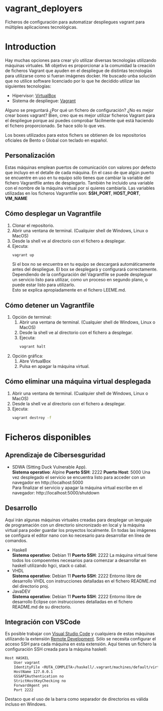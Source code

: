 # vagrant_deployers
Ficheros de configuración para automatizar despliegues vagrant para múltiples aplicaciones tecnológicas.

# Introduction
Hay muchas opciones para crear y/o utilizar diversas tecnologías utilizando máquinas virtuales.
Mi objetivo es proporcionar a la comunidad la creación de ficheros Vagrant que ayuden en el despliegue de distintas tecnologías para utilizarse como si fueran imágenes docker.
He buscado unba solución que no utilice software licenciado por lo que he decidido utilizar las siguientes tecnologías:
* Hipervisor: [VirtualBox](https://www.virtualbox.org)
* Sistema de despliegue: [Vagrant](https://www.vagrantup.com)

Alguno se preguntará ¿Por qué un fichero de configuración? ¿No es mejor crear boxes vagrant?
Bien, creo que es mejor utilizar ficheros Vagrant para el despliegue porque así puedes comprobar fácilmente qué está haciendo el fichero proporcionado. Se hace sólo lo que ves.

Los boxes utilizados para estos fichers se obtienen de los repositorios oficiales de Bento o Global con teclado en español.

## Personalización
Estas máquinas emplean puertos de comunicación con valores por defecto que incluyo en el detalle de cada máquina. En el caso de que algún puerto se encuentre en uso en tu equipo sólo tienes que cambiar la variable del fichero Vagrantfile antes de desplegarlo. También he incluido una variable con el nombre de la máquina virtual por si quieres cambiarla.
Las variables utilizadas en los ficheros Vagrantfile son: **SSH_PORT**, **HOST_PORT**, **VM_NAME**

## Cómo desplegar un Vagrantfile
1. Clonar el repositorio.
2. Abrir una ventana de terminal. (Cualquier shell de Windows, Linux o MacOS)
3. Desde la shell ve al directorio con el fichero a desplegar.
4. Ejecuta: <br>
   ```bash
   vagrant up
   ```
   Si el box no se encuentra en tu equipo se descargará automáticamente antes del despliegue.
   El box se desplegará y configurará correctamente.<br>
   Dependiendo de la configuración del Vagrantfile se puede despleguar un servicio listo para utilizar, como un proceso en segundo plano, o puede estar listo para utilizarlo.<br>
   Esto se explica apropiadamente en el fichero LEEME.md.
   
## Cómo detener un Vagrantfile
1. Opción de terminal:
   1. Abrir una ventana de terminal. (Cualquier shell de Windows, Linux o MacOS)
   2. Desde la shell ve al directorio con el fichero a desplegar.
   3. Ejecuta: <br>
      ```bash
      vagrant halt
      ```
2. Opción gráfica:
   1. Abre VirtualBox
   2. Pulsa en apagar la máquina virtual.

## Cómo eliminar una máquina virtual desplegada
1. Abrir una ventana de terminal. (Cualquier shell de Windows, Linux o MacOS)
2. Desde la shell ve al directorio con el fichero a desplegar.
3. Ejecuta:<br>
   ```bash
   vagrant destroy -f
   ```

# Ficheros disponibles
## Aprendizaje de Cibersesguridad
* SDWA (Sitting Duck Vulnerable App).<br>
  **Sistema operativo**: Alpine
  **Puerto SSH**: 2222
  **Puerto Host**: 5000
  Una vez desplegado el servicio se encuentra listo para acceder con un navegador en http://localhost:5000<br>
  Para finalizar el servicio y apagar la máquina virtual escribe en el navegador: http://localhost:5000/shutdown<br>

## Desarrollo
Aquí irán algunas máquinas virtuales creadas para desplegar un lenguaje de programación con un directorio sincronizado en local y la máquina virtual para poder guardar los proyectos localmente.
En todas las imágenes se configura el editor nano con ko necesario para desarrollar en línea de comandos.

* Haskell<br>
  **Sistema operativo**: Debian 11
  **Puerto SSH**: 2222
  La máquina virtual tiene todos los compoenntes necesarios para comenzar a desarrollar en haskell utilizando hgci, stack o cabal.<br>
* VHDL<br>
  **Sistema operativo**: Debian 11
  **Puerto SSH**: 2222
  Entorno libre de desarrollo VHDL con instrucciones detalladas en el fichero README.md del directorio proj.<br>
* JavaDEV<br>
  **Sistema operativo**: Debian 11
  **Puerto SSH**: 2222
  Entorno libre de desarrollo Eclipse con instrucciones detalladas en el fichero README.md de su directorio.<br>

## Integración con VSCode
Es posible trabajar con [Visual Studio Code](https://code.visualstudio.com/download) y cualquiera de estas máquinas utilizando la extensión [Remote Development](https://marketplace.visualstudio.com/items?itemName=ms-vscode-remote.vscode-remote-extensionpack).
Sólo se necesita configurar el acceso SSH para cada máquina en esta extensión. Aquí tienes un fichero la configuración SSH creada para la máquina haskell:
```bash
Host HASKEL
    User vagrant
    IdentityFile <RUTA_COMPLETA>/haskell/.vagrant/machines/default/virtualbox/private_key
    HostName 127.0.0.1
    GSSAPIAuthentication no
    StrictHostKeyChecking no
    ForwardAgent yes
    Port 2222
```
Destaco que el uso de la barra como separador de directorios es válida incluso en Windows.